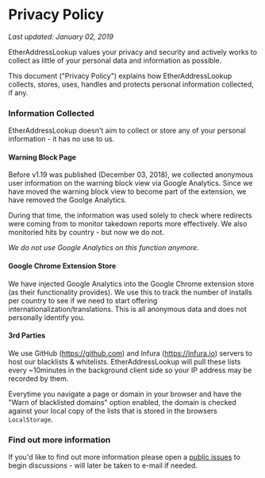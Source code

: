 # Privacy Policy

*Last updated: January 02, 2019*

EtherAddressLookup values your privacy and security and actively works to collect as little of your personal data and information as possible.

This document ("Privacy Policy") explains how EtherAddressLookup collects, stores, uses, handles and protects personal information collected, if any.


### Information Collected

EtherAddressLookup doesn't aim to collect or store any of your personal information - it has no use to us.

#### Warning Block Page

Before v1.19 was published (December 03, 2018), we collected anonymous user information on the warning block view via Google Analytics. Since we have moved the warning block view to become part of the extension, we have removed the Goolge Analytics. 

During that time, the information was used solely to check where redirects were coming from to monitor takedown reports more effectively. We also monitoried hits by country - but now we do not.

*We do not use Google Analytics on this function anymore.*

#### Google Chrome Extension Store

We have injected Google Analytics into the Google Chrome extension store (as their functionality provides). We use this to track the number of installs per country to see if we need to start offering internationalization/translations. This is all anonymous data and does not personally identify you.

#### 3rd Parties

We use GitHub (https://github.com) and Infura (https://infura.io) servers to host our blacklists & whitelists. EtherAddressLookup will pull these lists every ~10minutes in the background client side so your IP address may be recorded by them. 

Everytime you navigate a page or domain in your browser and have the "Warn of blacklisted domains" option enabled, the domain is checked against your local copy of the lists that is stored in the browsers `LocalStorage`.

### Find out more information

If you'd like to find out more information please open a [public issues](https://github.com/409H/EtherAddressLookup/issues/new) to begin discussions - will later be taken to e-mail if needed.